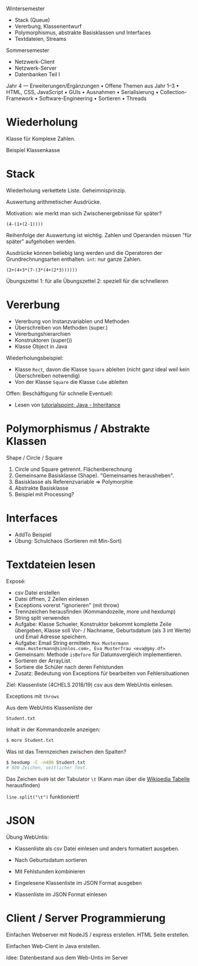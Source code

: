 
Wintersemester

- Stack (Queue)
- Vererbung, Klassenentwurf
- Polymorphismus, abstrakte Basisklassen und Interfaces
- Textdateien, Streams

Sommersemester

- Netzwerk-Client
- Netzwerk-Server
- Datenbanken Teil I

Jahr 4 — Erweiterungen/Ergänzungen
• Offene Themen aus Jahr 1–3 • HTML, CSS, JavaScript • GUIs • Ausnahmen • Serialisierung • Collection- Framework • Software-Engineering • Sortieren • Threads

# Wiederholung

Klasse für Komplexe Zahlen.

Beispiel Klassenkasse 

# Stack

Wiederholung verkettete Liste. Geheimnisprinzip.

Auswertung arithmetischer Ausdrücke. 

Motivation: wie merkt man sich Zwischenergebnisse für später?


```
(4-(1+(2-1))))
```

Reihenfolge der Auswertung ist wichtig.
Zahlen und Operanden müssen "für später" aufgehoben werden.

Ausdrücke können beliebig lang werden und die Operatoren der Grundrechnungsarten enthalten.
`int`: nur ganze Zahlen.

```
(2+(4+3*(7-(3*(4+(2*3))))))
```

Übungszettel 1: für alle
Übungszettel 2: speziell für die schnelleren


# Vererbung

- Vererbung von Instanzvariablen und Methoden
- Überschreiben von Methoden (super.)
- Vererbungshierarchien
- Konstruktoren (super())
- Klasse Object in Java

Wiederholungsbeispiel:
- Klasse `Rect`, davon die Klasse `Square` ableiten (nicht ganz ideal weil kein Überschreiben notwendig)
- Von der Klasse `Square` die Klasse `Cube` ableiten

Offen: Beschäftigung für schnelle
Eventuell:

- Lesen von [tutorialspoint: Java - Inheritance](https://www.tutorialspoint.com/java/java_inheritance.htm)



# Polymorphismus / Abstrakte Klassen

Shape / Circle / Square

1. Circle und Square getrennt. Flächenberechnung
2. Gemeinsame Basisklasse (Shape). "Gemeinsames herausheben".
3. Basisklasse als Referenzvariable => Polymorphie
4. Abstrakte Basisklasse
5. Beispiel mit Processing?


# Interfaces

- AddTo Beispiel
- Übung: Schulchaos (Sortieren mit Min-Sort)



# Textdateien lesen

Exposé:
- csv Datei erstellen
- Datei öffnen, 2 Zeilen einlesen
- Exceptions vorerst "ignorieren" (mit throw)
- Trennzeichen herausfinden (Kommandozeile, more und hexdump)
- String split verwenden
- Aufgabe: Klasse Schueler, Konstruktor bekommt komplette Zeile übergeben, Klasse soll Vor- / Nachname, Geburtsdatum (als 3 int Werte) und Email Adresse speichern.
- Aufgabe: Email String ermitteln `Max Mustermann <max.mustermann@sinnlos.com>, Eva Musterfrau <eva@gmy.df>`
- Gemeinsam: Methode `isBefore` für Datumsvergleich implementieren.
- Sortieren der ArrayList.
- Sortiere die Schüler nach deren Fehlstunden
- Zusatz: Bedeutung von Exceptions für bearbeiten von Fehlersituationen

Ziel: Klassenliste (4CHELS 2018/19) csv aus dem WebUntis einlesen.

Exceptions mit `throws`


Aus dem WebUntis Klassenliste der 

`Student.txt`

Inhalt in der Kommandozeile anzeigen:

```bash
$ more Student.txt
```

Was ist das Trennzeichen zwischen den Spalten?

```bash
$ hexdump -C -n400 Student.txt
# 400 Zeichen, seitlicher Text.
```

Das Zeichen `0x09` ist der Tabulator `\t` (Kann man über die [Wikipedia Tabelle](https://en.wikipedia.org/wiki/ASCII#Control_characters) herausfinden)

`line.split("\t")` funktioniert!


# JSON


Übung WebUntis:

- Klassenliste als csv Datei einlesen und anders formatiert ausgeben.
- Nach Geburtsdatum sortieren
- Mit Fehlstunden kombinieren
- Eingelesene Klassenliste im JSON Format ausgeben

- Klassenliste im JSON Format einlesen



# Client / Server Programmierung

Einfachen Webserver mit NodeJS / express erstellen.
HTML Seite erstellen.

Einfachen Web-Cient in Java erstellen.

Idee: Datenbestand aus dem Web-Untis im Server

